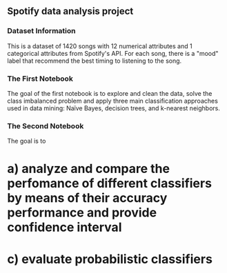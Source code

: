 ## Spotify data analysis project

### Dataset Information 
This is a dataset of 1420 songs with 12 numerical attributes and 1 categorical attributes from Spotify's API. For each song, there is a "mood" label that recommend the best timing to listening to the song. 

### The First Notebook
The goal of the first notebook is to explore and clean the data, solve the class imbalanced problem and apply three main classification approaches used in data mining: Naïve Bayes, decision trees, and k-nearest neighbors.

### The Second Notebook
The goal is to 
# a) analyze and compare the perfomance of different classifiers by means of their accuracy performance and provide confidence interval
# c) evaluate probabilistic classifiers
